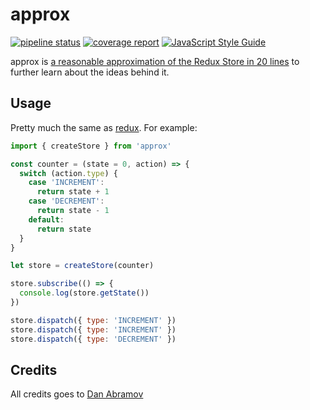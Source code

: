 # approx
[![pipeline status](https://gitlab.com/simonbreiter/approx/badges/master/pipeline.svg)](https://gitlab.com/simonbreiter/approx/commits/master)
[![coverage report](https://gitlab.com/simonbreiter/approx/badges/master/coverage.svg)](https://gitlab.com/simonbreiter/approx/commits/master)
[![JavaScript Style Guide](https://img.shields.io/badge/code_style-standard-brightgreen.svg)](https://standardjs.com)

approx is [a reasonable approximation of the Redux Store in 20 lines](https://egghead.io/lessons/react-redux-implementing-store-from-scratch) to further learn about the ideas behind it.

## Usage

Pretty much the same as [redux](https://github.com/reactjs/redux). For example:

```js
import { createStore } from 'approx'

const counter = (state = 0, action) => {
  switch (action.type) {
    case 'INCREMENT':
      return state + 1
    case 'DECREMENT':
      return state - 1
    default:
      return state
  }
}

let store = createStore(counter)

store.subscribe(() => {
  console.log(store.getState())
})

store.dispatch({ type: 'INCREMENT' })
store.dispatch({ type: 'INCREMENT' })
store.dispatch({ type: 'DECREMENT' })
```

## Credits

All credits goes to [Dan Abramov](https://github.com/gaearon)
